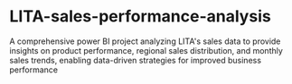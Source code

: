 # LITA-sales-performance-analysis
A comprehensive power BI project analyzing LITA's sales data to provide insights on product performance, regional sales distribution, and monthly sales trends, enabling data-driven strategies for improved business performance
